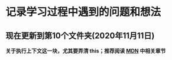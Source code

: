 # 记录学习过程中遇到的问题和想法

## 现在更新到第10个文件夹(2020年11月11日)

**关于执行上下文这一块，尤其要弄清 this；推荐阅读 [MDN](https://developer.mozilla.org/zh-CN/docs/Web/JavaScript/Reference/Operators/this) 中相关章节**
